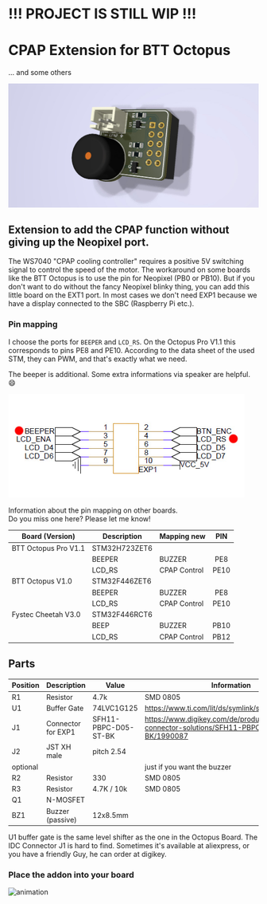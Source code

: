 # !!! PROJECT IS STILL WIP !!!


# CPAP Extension for BTT Octopus
... and some others  

![render image of the PCB](/images/pcb_render.jpg)

## Extension to add the CPAP function without giving up the Neopixel port.
The WS7040 "CPAP cooling controller" requires a positive 5V switching signal to control the speed of the motor. The workaround on some boards like the BTT Octopus is to use the pin for Neopixel (PB0 or ​​PB10).
But if you don't want to do without the fancy Neopixel blinky thing, you can add this little board on the EXT1 port. In most cases we don't need EXP1 because we have a display connected to the SBC (Raspberry Pi etc.).

### Pin mapping
I choose the ports for ```BEEPER``` and ```LCD_RS```.
On the Octopus Pro V1.1 this corresponds to pins PE8 and PE10.
According to the data sheet of the used STM, they can PWM, and that's exactly what we need.

The beeper is additional. Some extra informations via speaker are helpful. :smile:  

![schemativ of EXP1](/images/exp1_schematic.jpg)

Information about the pin mapping on other boards.  
Do you miss one here? Please let me know!  

| Board (Version)  | Description | Mapping new | PIN
| ---              | ---         | ---         | :---: |
| BTT Octopus Pro V1.1 | STM32H723ZET6|            |       |
|                  | BEEPER      | BUZZER      | PE8   |
|                  | LCD_RS      | CPAP Control| PE10  |
| BTT Octopus V1.0     | STM32F446ZET6|            |       |
|                  | BEEPER      | BUZZER      | PE8   |
|                  | LCD_RS      | CPAP Control| PE10  |
| Fystec Cheetah V3.0     | STM32F446RCT6 |            |       |
|                  | BEEP        | BUZZER      | PB10   |
|                  | LCD_RS      | CPAP Control| PB12  |


## Parts
| Position | Description | Value      | Information
| ---      | ---         | ---        | ---
| R1       | Resistor    | 4.7k       | SMD 0805
| U1       | Buffer Gate | 74LVC1G125 | https://www.ti.com/lit/ds/symlink/sn74lvc1g125.pdf
| J1       | Connector for EXP1 | SFH11-PBPC-D05-ST-BK | https://www.digikey.com/de/products/detail/sullins-connector-solutions/SFH11-PBPC-D05-ST-BK/1990087
| J2       | JST XH male | pitch 2.54
| optional |             |            |just if you want the buzzer
| R2       | Resistor    | 330        | SMD 0805
| R3       | Resistor    | 4.7K / 10k | SMD 0805
| Q1       | N-MOSFET    | 
| BZ1      | Buzzer (passive) | 12x8.5mm |


U1 buffer gate is the same level shifter as the one in the Octopus Board. The IDC Connector J1 is hard to find. Sometimes it's available at aliexpress, or you have a friendly Guy, he can order at digikey.

### Place the addon into your board
![animation](/images/animation.gif)
